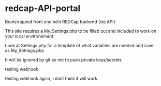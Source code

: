 # redcap-API-portal
Bootstrapped front end with REDCap backend (via API)

This site requires a My_Settings.php to be filled out and included to work on your local environement.

Look at Settings.php for a template of what variables are needed and save as My_Settings.php

It will be ignored by git so not to push private keys/secrets
 
testing webhook

testing webhook again, i dont think it will work
